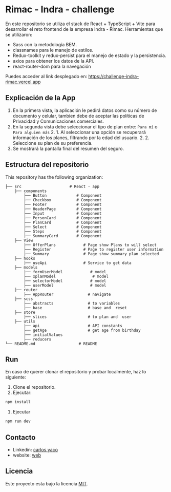 # Rimac - Indra - challenge

En este repositorio se utiliza el stack de React + TypeScript + Vite para desarrollar el reto frontend de la empresa Indra - Rimac.
Herramientas que se utilizaron:
- Sass con la metodología BEM.
- classnames para le manejo de estilos.
- Redux-toolkit y redux-persist para el manejo de estado y la persistencia.
- axios para obtener los datos de la API.
- react-router-dom para la navegación

Puedes acceder al link desplegado en: https://challenge-indra-rimac.vercel.app

## Explicación de la App

1. En la primera vista, la aplicación le pedirá datos como su número de documento y celular, tambien debe de aceptar las políticas de Privacidad y Comunicaciones comerciales.
2. En la segunda vista debe seleccionar el tipo de plan entre: `Para mí` o `Para alguien más`
   2. 1. Al seleccionar una opción se recuperará información de los planes, filtrando por la edad del usuario.
   2. 2. Seleccione su plan de su preferencia.
3. Se mostrará la pantalla final del resumen del seguro.


## Estructura del repositorio

This repository has the following  organization:

    ├── src                     # React - app
        ├── components
            ├── Button             # Component
            ├── Checkbox           # Component
            ├── Footer             # Component
            ├── HeaderPage         # Component
            ├── Input              # Component
            ├── PersonCard         # Component
            ├── PlanCard           # Component
            ├── Select             # Component
            ├── Steps              # Component
            ├── SummaryCard        # Component
        ├── View
            ├── OfferPlans            # Page show Plans to will select
            ├── Register              # Page to register user information
            ├── Summary               # Page show summary plan selected
        ├── hooks
            ├── useApi                # Service to get data
        ├── models
            ├── formUserModel            # model
            ├── xplanModel                # model
            ├── selectorModel            # model
            ├── userModel                # model
        ├── router
            ├── AppRouter               # navigate
        ├── scss
            ├── abstracts               # to variables
            ├── base                    # base and  reset
        ├── store
            ├── slices                  # to plan and  user
        ├── utils
            ├── api                     # API constants
            ├── getAge                  # get age from birthday
            ├── initialValues           
            ├── reducers                
    └── README.md                   # README

## Run

En caso de querer clonar el repositorio y probar localmente, haz lo siguiente:

1. Clone el repositorio.
2. Ejecutar:

```bash
npm install
```

1. Ejecutar

```bash
npm run dev
```

## Contacto
* Linkedin: [carlos yaco](https://www.linkedin.com/in/carlos-yaco-tincusi/)
* website: [web](https://carlosyaco.com)

##  Licencia
Este proyecto esta bajo la licencia [MIT](/LICENCE).